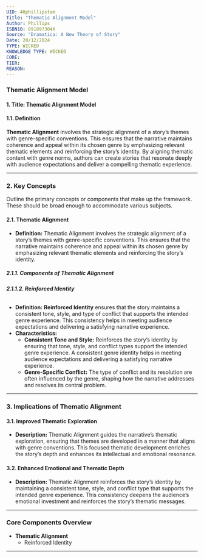 ```yaml
---
UID: 40phillipstam
Title: "Thematic Alignment Model"
Author: Phillips
ISBN10: 091897304X
Source: "Dramatica: A New Theory of Story"
Date: 20/12/2024
TYPE: WICKED
KNOWLEDGE TYPE: WICKED
CORE:
TIER:
REASON:
---
```


### **Thematic Alignment Model**

#### **1. Title: Thematic Alignment Model**

#### **1.1. Definition**

**Thematic Alignment** involves the strategic alignment of a story’s themes with genre-specific conventions. This ensures that the narrative maintains coherence and appeal within its chosen genre by emphasizing relevant thematic elements and reinforcing the story’s identity. By aligning thematic content with genre norms, authors can create stories that resonate deeply with audience expectations and deliver a compelling thematic experience.

---

### **2. Key Concepts**

Outline the primary concepts or components that make up the framework. These should be broad enough to accommodate various subjects.

#### **2.1. Thematic Alignment**

- **Definition:**
  Thematic Alignment involves the strategic alignment of a story’s themes with genre-specific conventions. This ensures that the narrative maintains coherence and appeal within its chosen genre by emphasizing relevant thematic elements and reinforcing the story’s identity.

##### **2.1.1. Components of Thematic Alignment**

###### **2.1.1.2. Reinforced Identity**

- **Definition:**
  **Reinforced Identity** ensures that the story maintains a consistent tone, style, and type of conflict that supports the intended genre experience. This consistency helps in meeting audience expectations and delivering a satisfying narrative experience.
- **Characteristics:**
  - **Consistent Tone and Style:** Reinforces the story’s identity by ensuring that tone, style, and conflict types support the intended genre experience. A consistent genre identity helps in meeting audience expectations and delivering a satisfying narrative experience.
  - **Genre-Specific Conflict:** The type of conflict and its resolution are often influenced by the genre, shaping how the narrative addresses and resolves its central problem.

---

### **3. Implications of Thematic Alignment**

#### **3.1. Improved Thematic Exploration**

- **Description:**
  Thematic Alignment guides the narrative’s thematic exploration, ensuring that themes are developed in a manner that aligns with genre conventions. This focused thematic development enriches the story’s depth and enhances its intellectual and emotional resonance.

#### **3.2. Enhanced Emotional and Thematic Depth**

- **Description:**
  Thematic Alignment reinforces the story’s identity by maintaining a consistent tone, style, and conflict type that supports the intended genre experience. This consistency deepens the audience’s emotional investment and reinforces the story’s thematic messages.

---

### **Core Components Overview**

- **Thematic Alignment**
  - Reinforced Identity

---
